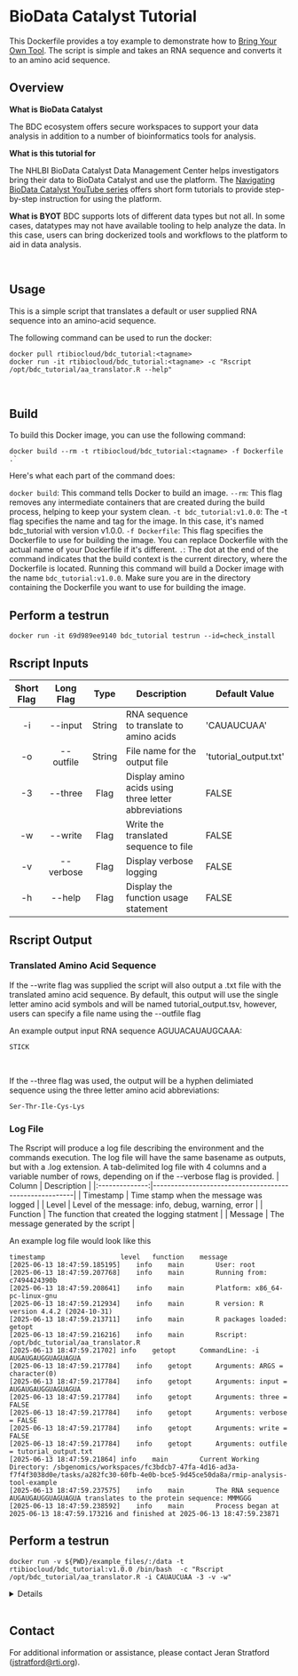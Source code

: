 # BioData Catalyst Tutorial

This Dockerfile provides a toy example to demonstrate how to [Bring Your Own Tool](https://bdcatalyst.gitbook.io/biodata-catalyst-documentation/written-documentation/community-tools-and-integration-1/bring-your-own-tool-s-to-biodata-catalyst). The script is simple and takes an RNA sequence and converts it to an amino acid sequence. 

## Overview

**What is BioData Catalyst**

The BDC ecosystem offers secure workspaces to support your data analysis in addition to a number of bioinformatics tools for analysis. 

**What is this tutorial for**

The NHLBI BioData Catalyst Data Management Center helps investigators bring their data to BioData Catalyst and use the platform. The [Navigating BioData Catalyst YouTube series](https://www.youtube.com/playlist?list=PLSIGopyrrU80U9oytmP6vbkOdtimi5FAb) offers short form tutorials to provide step-by-step instruction for using the platform. 

**What is BYOT**
BDC supports lots of different data types but not all. In some cases, datatypes may not have available tooling to help analyze the data. In this case, users can bring dockerized tools and workflows to the platform to aid in data analysis. 

<br>

## Usage
This is a simple script that translates a default or user supplied RNA sequence into an amino-acid sequence. 

The following command can be used to run the docker: 
```
docker pull rtibiocloud/bdc_tutorial:<tagname>
docker run -it rtibiocloud/bdc_tutorial:<tagname> -c "Rscript /opt/bdc_tutorial/aa_translator.R --help"
```

<br>


## Build
To build this Docker image, you can use the following command:
```
docker build --rm -t rtibiocloud/bdc_tutorial:<tagname> -f Dockerfile .`
```
Here's what each part of the command does:

`docker build`: This command tells Docker to build an image.
`--rm`: This flag removes any intermediate containers that are created during the build process, helping to keep your system clean.
`-t bdc_tutorial:v1.0.0`: The -t flag specifies the name and tag for the image. In this case, it's named bdc_tutorial with version v1.0.0.
`-f Dockerfile`: This flag specifies the Dockerfile to use for building the image. You can replace Dockerfile with the actual name of your Dockerfile if it's different.
`.`: The dot at the end of the command indicates that the build context is the current directory, where the Dockerfile is located.
Running this command will build a Docker image with the name `bdc_tutorial:v1.0.0`. Make sure you are in the directory containing the Dockerfile you want to use for building the image.

## Perform a testrun
`docker run -it 69d989ee9140 bdc_tutorial testrun --id=check_install`

## Rscript Inputs
| Short Flag | Long Flag | Type | Description | Default Value |
|:-----:|:--------:|:-------------:|--------------------------------|---------------|
|   -i  |  --input     | String | RNA sequence to translate to amino acids             | 'CAUAUCUAA' |
|   -o  |  --outfile   | String | File name for the output file                        | 'tutorial_output.txt' |
|   -3  |  --three     | Flag   | Display amino acids using three letter abbreviations | FALSE | 
|   -w  |  --write     | Flag   | Write the translated sequence to file                | FALSE |
|   -v  |  --verbose   | Flag   | Display verbose logging                              | FALSE | 
|   -h  |  --help      | Flag   | Display the function usage statement                 | FALSE |

## Rscript Output
### Translated Amino Acid Sequence
If the --write flag was supplied the script will also output a .txt file with the translated amino acid sequence. By default, this output will use the single letter amino acid symbols and will be named tutorial_output.tsv, however, users can specify a file name using the --outfile flag

An example output input RNA sequence AGUUACAUAUGCAAA: 
```
STICK
```

<br>

If the --three flag was used, the output will be a hyphen delimiated sequence using the three letter amino acid abbreviations:
```
Ser-Thr-Ile-Cys-Lys
```
### Log File
The Rscript will produce a log file describing the environment and the commands execution. The log file will have the same basename as outputs, but with a .log extension. 
A tab-delimited log file with 4 columns and a variable number of rows, depending on if the --verbose flag is provided.
|     Column     | Description                                            |
|:--------------:|--------------------------------------------------------|
|   Timestamp    | Time stamp when the message was logged                 |
|     Level      | Level of the message: info, debug, warning, error      |
|   Function     | The function that created the logging statment         |
|    Message     | The message generated by the script                    |

An example log file would look like this
```
timestamp	                level	function    message
[2025-06-13 18:47:59.185195]	info	main	    User: root
[2025-06-13 18:47:59.207768]	info	main	    Running from: c7494424390b
[2025-06-13 18:47:59.208641]	info	main	    Platform: x86_64-pc-linux-gnu
[2025-06-13 18:47:59.212934]	info	main	    R version: R version 4.4.2 (2024-10-31)
[2025-06-13 18:47:59.213711]	info	main	    R packages loaded: getopt
[2025-06-13 18:47:59.216216]	info	main	    Rscript: /opt/bdc_tutorial/aa_translator.R
[2025-06-13 18:47:59.21702]	info	getopt	    CommandLine: -i AUGAUGAUGGUAGUAGUA
[2025-06-13 18:47:59.217784]	info	getopt	    Arguments: ARGS = character(0)
[2025-06-13 18:47:59.217784]	info	getopt	    Arguments: input = AUGAUGAUGGUAGUAGUA
[2025-06-13 18:47:59.217784]	info	getopt	    Arguments: three = FALSE
[2025-06-13 18:47:59.217784]	info	getopt	    Arguments: verbose = FALSE
[2025-06-13 18:47:59.217784]	info	getopt	    Arguments: write = FALSE
[2025-06-13 18:47:59.217784]	info	getopt	    Arguments: outfile = tutorial_output.txt
[2025-06-13 18:47:59.21864]	info	main	    Current Working Directory: /sbgenomics/workspaces/fc3bdcb7-47fa-4d16-ad3a-f7f4f3038d0e/tasks/a282fc30-60fb-4e0b-bce5-9d45ce50da8a/rmip-analysis-tool-example
[2025-06-13 18:47:59.237575]	info	main	    The RNA sequence AUGAUGAUGGUAGUAGUA translates to the protein sequence: MMMGGG
[2025-06-13 18:47:59.238592]	info	main	    Process began at 2025-06-13 18:47:59.173216 and finished at 2025-06-13 18:47:59.23871
```

## Perform a testrun
`docker run -v ${PWD}/example_files/:/data -t rtibiocloud/bdc_tutorial:v1.0.0 /bin/bash  -c "Rscript /opt/bdc_tutorial/aa_translator.R -i CAUAUCUAA -3 -v -w"`

<details>

```
Loading required package: getopt
Warning message:
package 'getopt' was built under R version 4.4.1
[2025-06-11 16:11:03.385816] - main - INFO - User: jstratford
[2025-06-11 16:11:03.401193] - main - INFO - Running from: RTI-110812
[2025-06-11 16:11:03.403926] - main - INFO - Platform: x86_64-w64-mingw32/x64
[2025-06-11 16:11:03.409529] - main - INFO - R version: R version 4.4.0 (2024-04-24 ucrt)
[2025-06-11 16:11:03.411584] - main - INFO - R packages loaded: getopt
[2025-06-11 16:11:03.415139] - main - INFO - Rscript: bdc_tutorial.R
[2025-06-11 16:11:03.417573] - getopt - INFO - CommandLine: -w -v -i CAUAUCUAA -3
[2025-06-11 16:11:03.420022] - getopt - INFO - Arguments: ARGS = character(0)
[2025-06-11 16:11:03.420022] - getopt - INFO - Arguments: write = TRUE
[2025-06-11 16:11:03.420022] - getopt - INFO - Arguments: verbose = TRUE
[2025-06-11 16:11:03.420022] - getopt - INFO - Arguments: input = CAUAUCUAA
[2025-06-11 16:11:03.420022] - getopt - INFO - Arguments: three = TRUE
[2025-06-11 16:11:03.420022] - getopt - INFO - Arguments: outfile = tutorial_output.txt
[2025-06-11 16:11:03.428271] - main - INFO - Current Working Directory: C:/Users/jstratford/Documents/github/biocloud_docker_tools/bdc_tutorials/v1.0
[2025-06-11 16:11:03.439941] - main - INFO - The RNA sequence CAUAUCUAA translates to the protein sequence: His-Ile-STOP
[2025-06-11 16:11:03.445898] - main - INFO - Process began at 2025-06-11 16:11:03.366598 and finished at 2025-06-11 16:11:03.446056
[2025-06-11 16:11:03.451276] - export - INFO - Translation exported to tutorial_output.txt
[2025-06-11 16:11:03.461224] - main - INFO - Finished
```

<br>

```
Outputs:
- Tab separated table:                      /data/tutorial_output.txt
- Tab separated log file:                   /data/tutorial_output.log
```
</details>

<br>

## Contact
For additional information or assistance, please contact Jeran Stratford (jstratford@rti.org).
